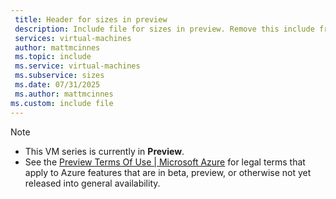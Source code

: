 ```yaml
---
 title: Header for sizes in preview
 description: Include file for sizes in preview. Remove this include from the page when the size is generally available.
 services: virtual-machines
 author: mattmcinnes
 ms.topic: include
 ms.service: virtual-machines
 ms.subservice: sizes
 ms.date: 07/31/2025
 ms.author: mattmcinnes
ms.custom: include file
---
```

> [!NOTE]
> - This VM series is currently in **Preview**. 
> - See the [Preview Terms Of Use | Microsoft Azure](https://azure.microsoft.com/support/legal/preview-supplemental-terms/) for legal terms that apply to Azure features that are in beta, preview, or otherwise not yet released into general availability. 
